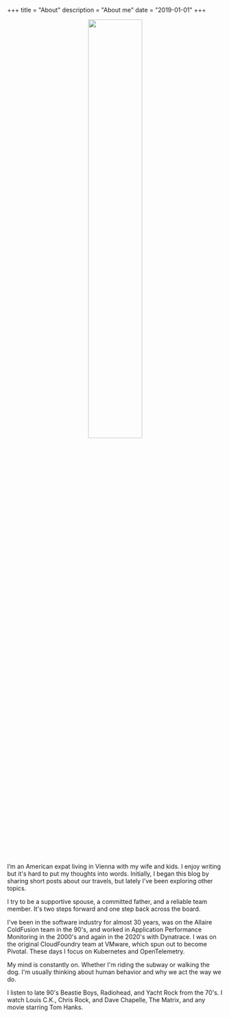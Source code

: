 +++
title = "About"
description = "About me"
date = "2019-01-01"
+++


<div align="center"><img src="/images/matt/travel-blog/paris99.png" style="width: 50%;"></div>

I’m an American expat living in Vienna with my wife and kids. I enjoy writing but it's hard to put my thoughts into words. Initially, I began this blog by sharing short posts about our travels, but lately I’ve been exploring other topics. 

I try to be a supportive spouse, a committed father, and a reliable team member. It's two steps forward and one step back across the board.

I've been in the software industry for almost 30 years, was on the Allaire ColdFusion team in the 90's, and worked in Application Performance Monitoring in the 2000's and again in the 2020's with Dynatrace. I was on the original CloudFoundry team at VMware, which spun out to become Pivotal. These days I focus on Kubernetes and OpenTelemetry.

My mind is constantly on. Whether I'm riding the subway or walking the dog. I'm usually thinking about human behavior and why we act the way we do.

I listen to late 90's Beastie Boys, Radiohead, and Yacht Rock from the 70's. I watch Louis C.K., Chris Rock, and Dave Chapelle, The Matrix, and any movie starring Tom Hanks.